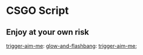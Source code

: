 # CSGO Script
## Enjoy at your own risk

[trigger-aim-me](trigger-aim-me):
[glow-and-flashbang](glow-and-flashbang):
[trigger-aim-me](trigger-aim-me);
